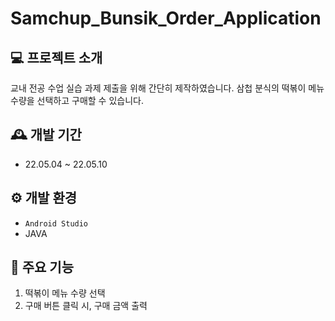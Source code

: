 # Samchup_Bunsik_Order_Application

## 💻 프로젝트 소개
교내 전공 수업 실습 과제 제출을 위해 간단히 제작하였습니다. 삼첩 분식의 떡볶이 메뉴 수량을 선택하고 구매할 수 있습니다.

## 🕰️ 개발 기간
- 22.05.04 ~ 22.05.10

## ⚙️ 개발 환경
- ``Android Studio``
- JAVA

## 📌 주요 기능
1. 떡볶이 메뉴 수량 선택
2. 구매 버튼 클릭 시, 구매 금액 출력
